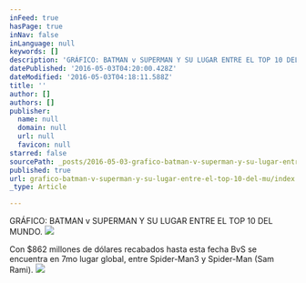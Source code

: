 ```yaml
---
inFeed: true
hasPage: true
inNav: false
inLanguage: null
keywords: []
description: 'GRÁFICO: BATMAN v SUPERMAN Y SU LUGAR ENTRE EL TOP 10 DEL MUNDO.'
datePublished: '2016-05-03T04:20:00.428Z'
dateModified: '2016-05-03T04:18:11.588Z'
title: ''
author: []
authors: []
publisher:
  name: null
  domain: null
  url: null
  favicon: null
starred: false
sourcePath: _posts/2016-05-03-grafico-batman-v-superman-y-su-lugar-entre-el-top-10-del-mu.md
published: true
url: grafico-batman-v-superman-y-su-lugar-entre-el-top-10-del-mu/index.html
_type: Article

---
```

GRÁFICO: BATMAN v SUPERMAN Y SU LUGAR ENTRE EL TOP 10 DEL MUNDO.
![](https://the-grid-user-content.s3-us-west-2.amazonaws.com/ea95d328-2ad9-4db5-aa81-92a824f9a339.jpg)

Con $862 millones de dólares recabados hasta esta fecha BvS se encuentra en 7mo lugar global, entre Spider-Man3 y Spider-Man (Sam Rami).
![](https://the-grid-user-content.s3-us-west-2.amazonaws.com/1ee2841b-1a87-4c6a-82cd-4fba3080a3a3.jpg)